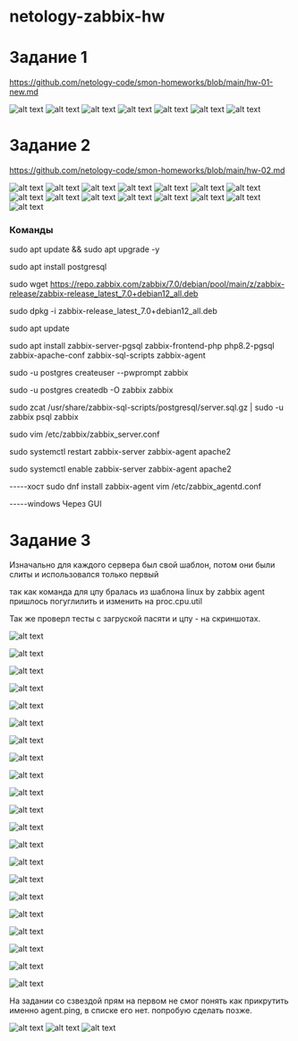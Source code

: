 # netology-zabbix-hw

# Задание 1

https://github.com/netology-code/smon-homeworks/blob/main/hw-01-new.md


![alt text](https://github.com/SLzDevOps/netology-zabbix-hw/blob/main/Screenshot_280.png)
![alt text](https://github.com/SLzDevOps/netology-zabbix-hw/blob/main/Screenshot_281.png)
![alt text](https://github.com/SLzDevOps/netology-zabbix-hw/blob/main/Screenshot_282.png)
![alt text](https://github.com/SLzDevOps/netology-zabbix-hw/blob/main/Screenshot_283.png)
![alt text](https://github.com/SLzDevOps/netology-zabbix-hw/blob/main/Screenshot_285.png)
![alt text](https://github.com/SLzDevOps/netology-zabbix-hw/blob/main/Screenshot_286.png)
![alt text](https://github.com/SLzDevOps/netology-zabbix-hw/blob/main/Screenshot_287.png)


# Задание 2

https://github.com/netology-code/smon-homeworks/blob/main/hw-02.md


![alt text](https://github.com/SLzDevOps/netology-zabbix-hw/blob/main/Screenshot_290.png)
![alt text](https://github.com/SLzDevOps/netology-zabbix-hw/blob/main/Screenshot_291.png)
![alt text](https://github.com/SLzDevOps/netology-zabbix-hw/blob/main/Screenshot_292.png)
![alt text](https://github.com/SLzDevOps/netology-zabbix-hw/blob/main/Screenshot_293.png)
![alt text](https://github.com/SLzDevOps/netology-zabbix-hw/blob/main/Screenshot_294.png)
![alt text](https://github.com/SLzDevOps/netology-zabbix-hw/blob/main/Screenshot_295.png)
![alt text](https://github.com/SLzDevOps/netology-zabbix-hw/blob/main/Screenshot_296.png)
![alt text](https://github.com/SLzDevOps/netology-zabbix-hw/blob/main/Screenshot_297.png)
![alt text](https://github.com/SLzDevOps/netology-zabbix-hw/blob/main/Screenshot_298.png)
![alt text](https://github.com/SLzDevOps/netology-zabbix-hw/blob/main/Screenshot_299.png)
![alt text](https://github.com/SLzDevOps/netology-zabbix-hw/blob/main/Screenshot_300.png)
![alt text](https://github.com/SLzDevOps/netology-zabbix-hw/blob/main/Screenshot_301.png)
![alt text](https://github.com/SLzDevOps/netology-zabbix-hw/blob/main/Screenshot_302.png)
![alt text](https://github.com/SLzDevOps/netology-zabbix-hw/blob/main/Screenshot_303.png)
![alt text](https://github.com/SLzDevOps/netology-zabbix-hw/blob/main/Screenshot_304.png)

### Команды
sudo apt update && sudo apt upgrade -y

sudo apt install postgresql

sudo wget https://repo.zabbix.com/zabbix/7.0/debian/pool/main/z/zabbix-release/zabbix-release_latest_7.0+debian12_all.deb

sudo dpkg -i zabbix-release_latest_7.0+debian12_all.deb

sudo apt update

sudo apt install zabbix-server-pgsql zabbix-frontend-php php8.2-pgsql zabbix-apache-conf zabbix-sql-scripts zabbix-agent

sudo -u postgres createuser --pwprompt zabbix

sudo -u postgres createdb -O zabbix zabbix

sudo zcat /usr/share/zabbix-sql-scripts/postgresql/server.sql.gz | sudo -u zabbix psql zabbix 

sudo vim /etc/zabbix/zabbix_server.conf

sudo systemctl restart zabbix-server zabbix-agent apache2

sudo systemctl enable zabbix-server zabbix-agent apache2

-----хост 
sudo dnf install zabbix-agent
vim /etc/zabbix_agentd.conf  

-----windows
Через GUI


# Задание 3

Изначально для каждого сервера был свой шаблон, потом они были слиты и использовался только первый

так как команда для цпу бралась из шаблона linux by zabbix agent пришлось погуглилить и изменить на proc.cpu.util

Так же проверл тесты с загруской пасяти и цпу - на скриншотах.

![alt text](https://github.com/SLzDevOps/netology-zabbix-hw/blob/main/Screenshot_506.png)

![alt text](https://github.com/SLzDevOps/netology-zabbix-hw/blob/main/Screenshot_507.png)

![alt text](https://github.com/SLzDevOps/netology-zabbix-hw/blob/main/Screenshot_508.png)

![alt text](https://github.com/SLzDevOps/netology-zabbix-hw/blob/main/Screenshot_509.png)

![alt text](https://github.com/SLzDevOps/netology-zabbix-hw/blob/main/Screenshot_510.png)

![alt text](https://github.com/SLzDevOps/netology-zabbix-hw/blob/main/Screenshot_511.png)

![alt text](https://github.com/SLzDevOps/netology-zabbix-hw/blob/main/Screenshot_512.png)

![alt text](https://github.com/SLzDevOps/netology-zabbix-hw/blob/main/Screenshot_513.png)

![alt text](https://github.com/SLzDevOps/netology-zabbix-hw/blob/main/Screenshot_514.png)

![alt text](https://github.com/SLzDevOps/netology-zabbix-hw/blob/main/Screenshot_515.png)

![alt text](https://github.com/SLzDevOps/netology-zabbix-hw/blob/main/Screenshot_516.png)

![alt text](https://github.com/SLzDevOps/netology-zabbix-hw/blob/main/Screenshot_517.png)

![alt text](https://github.com/SLzDevOps/netology-zabbix-hw/blob/main/Screenshot_518.png)

![alt text](https://github.com/SLzDevOps/netology-zabbix-hw/blob/main/Screenshot_519.png)

![alt text](https://github.com/SLzDevOps/netology-zabbix-hw/blob/main/Screenshot_520.png)

![alt text](https://github.com/SLzDevOps/netology-zabbix-hw/blob/main/Screenshot_521.png)

![alt text](https://github.com/SLzDevOps/netology-zabbix-hw/blob/main/Screenshot_522.png)

![alt text](https://github.com/SLzDevOps/netology-zabbix-hw/blob/main/Screenshot_523.png)

![alt text](https://github.com/SLzDevOps/netology-zabbix-hw/blob/main/Screenshot_524.png)

![alt text](https://github.com/SLzDevOps/netology-zabbix-hw/blob/main/Screenshot_525.png)

![alt text](https://github.com/SLzDevOps/netology-zabbix-hw/blob/main/Screenshot_526.png)


На задании со сзвездой прям на первом не смог понять как прикрутить именно agent.ping, в списке его нет.
попробую сделать позже.

![alt text](https://github.com/SLzDevOps/netology-zabbix-hw/blob/main/Screenshot_527.png)
![alt text](https://github.com/SLzDevOps/netology-zabbix-hw/blob/main/Screenshot_528.png)
![alt text](https://github.com/SLzDevOps/netology-zabbix-hw/blob/main/Screenshot_529.png)






